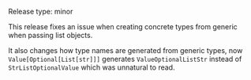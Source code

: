 Release type: minor

This release fixes an issue when creating concrete types from generic when
passing list objects.

It also changes how type names are generated from generic types, now
`Value[Optional[List[str]]]` generates `ValueOptionalListStr` instead of
`StrListOptionalValue` which was unnatural to read.
